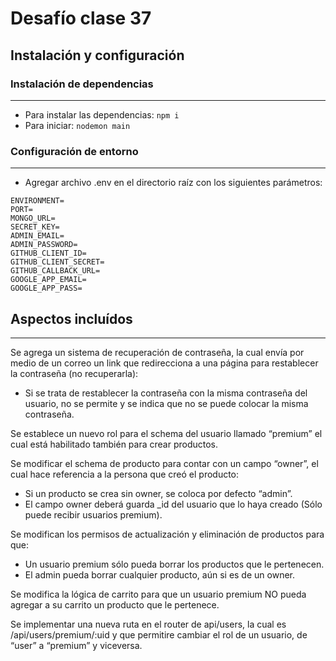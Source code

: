 # Desafío clase 37

## Instalación y configuración

### Instalación de dependencias

---

- Para instalar las dependencias: `npm i`
- Para iniciar: `nodemon main`

### Configuración de entorno

---

- Agregar archivo .env en el directorio raíz con los siguientes parámetros:

```env
ENVIRONMENT=
PORT=
MONGO_URL=
SECRET_KEY=
ADMIN_EMAIL=
ADMIN_PASSWORD=
GITHUB_CLIENT_ID=
GITHUB_CLIENT_SECRET=
GITHUB_CALLBACK_URL=
GOOGLE_APP_EMAIL=
GOOGLE_APP_PASS=
```

## Aspectos incluídos

---

Se agrega un sistema de recuperación de contraseña, la cual envía por medio de un correo un link que redirecciona a una página para restablecer la contraseña (no recuperarla):

- Si se trata de restablecer la contraseña con la misma contraseña del usuario, no se permite y se indica que no se puede colocar la misma contraseña.

Se establece un nuevo rol para el schema del usuario llamado “premium” el cual está habilitado también para crear productos.

Se modificar el schema de producto para contar con un campo “owner”, el cual hace referencia a la persona que creó el producto:

- Si un producto se crea sin owner, se coloca por defecto “admin”.
- El campo owner deberá guarda \_id del usuario que lo haya creado (Sólo puede recibir usuarios premium).

Se modifican los permisos de actualización y eliminación de productos para que:

- Un usuario premium sólo pueda borrar los productos que le pertenecen.
- El admin pueda borrar cualquier producto, aún si es de un owner.

Se modifica la lógica de carrito para que un usuario premium NO pueda agregar a su carrito un producto que le pertenece.

Se implementar una nueva ruta en el router de api/users, la cual es /api/users/premium/:uid y que permitire cambiar el rol de un usuario, de “user” a “premium” y viceversa.
